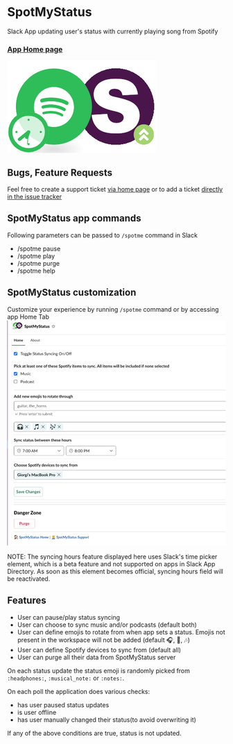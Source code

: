 # SpotMyStatus
Slack App updating user's status with currently playing song from Spotify

### [App Home page](https://spotmystatus.giomo.de)

[![here](/frontend/img/spotify-slack.png?raw=true)](https://spotmystatus.giomo.de)

## Bugs, Feature Requests
Feel free to create a support ticket [via home page](https://spotmystatus.giomo.de/support) 
or to add a ticket [directly in the issue tracker](https://giorgimode.myjetbrains.com/youtrack/issues/SMS)


## SpotMyStatus app commands
Following parameters can be passed to `/spotme` command in Slack
* /spotme pause
* /spotme play
* /spotme purge
* /spotme help

## SpotMyStatus customization
Customize your experience by running `/spotme` command or by accessing app Home Tab
![SpotMyStatus Home Tab Screenshot](/frontend/img/github_screenshot.png?raw=true)

NOTE: The syncing hours feature displayed here uses Slack's time picker element, which is a beta feature and not supported on apps in Slack App Directory. As soon as this element becomes official, syncing hours field will be reactivated.

## Features
* User can pause/play status syncing
* User can choose to sync music and/or podcasts (default both)
* User can define emojis to rotate from when app sets a status. Emojis not present in the workspace will not be added 
(default 🎧, 🎵, 🎶)
* User can define Spotify devices to sync from (default all)
* User can purge all their data from SpotMyStatus server

On each status update the status emoji is randomly picked from `:headphones:`, `:musical_note:` or `:notes:`.

On each poll the application does various checks:
* has user paused status updates
* is user offline
* has user manually changed their status(to avoid overwriting it)

If any of the above conditions are true, status is not updated.
